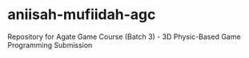 # aniisah-mufiidah-agc
Repository for Agate Game Course (Batch 3) - 3D Physic-Based Game Programming Submission
